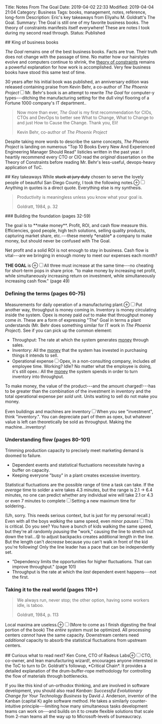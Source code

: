 Title: Notes From The Goal
Date: 2019-04-02 22:33
Modified: 2019-04-04 21:04
Category: Business
Tags: books, management, notes, reference, long-form
Description: Eric's key takeaways from Eliyahu M. Goldratt's The Goal.
Summary: The Goal is still one of my favorite business books. The theory of constraints manifests itself everywhere! These are notes I took during my second read through.
Status: Published

<section markdown="1">
## King of business books

*The Goal* remains one of the best business books. Facts are true. Their truth does not change with the passage of time. No matter how our hairstyles evolve and computers continue to shrink, the <a href="https://en.wikipedia.org/wiki/Theory_of_constraints" target=_blank rel="noopener">theory of constraints</a> remains a powerful explanation for how work is accomplished. Very few business books have stood this same test of time.

30 years after his initial book was published, an anniversary edition was released containing praise from Kevin Behr, a co-author of *The Phoenix Project*<label for="sn-phoenix" class="margin-toggle sidenote-number"></label><input type="checkbox" id="sn-phoenix" class="margin-toggle"><span class="sidenote" markdown="1">Mr. Behr's book is an attempt to rewrite *The Goal* for computer-y types---ditching the manufacturing setting for the dull vinyl flooring of a Fortune 1000 company's IT department.</span>. <blockquote><p>Now more than ever, *The Goal* is my first recommendation for CIOs, CTOs and DevOps to better see What to Change, What to Change to and just How to Cause the Change. Thank you, Eli!<footer>Kevin Behr, co-author of *The Phoenix Project*</footer></blockquote>

Despite taking more words to describe the same concepts, *The Phoenix Project* is landing on numerous "Top 10 Books Every New And Experienced Engineering Manager Should Read" listicles written in the past year. I heartily recommend every CTO or CIO read the *original* dissertation on the Theory of Constraints before reading Mr. Behr's less-useful, devops-heavy application of ToC.

</section>
<section markdown="1">
## Key takeaways
While <del>stuck at jury duty</del> chosen to serve the lovely people of beautiful San Diego County, I took the following notes.<label for="mn-meta" class="margin-toggle">&#8853;</label><input type="checkbox" id="mn-meta" class="margin-toggle"><span class="marginnote">Anything in quotes is a direct quote. Everything else is my synthesis.</span>
<div class="epigraph"><blockquote><p>Productivity is meaningless unless you know what your goal is.<footer>Goldratt, 1984, p. 32</footer></blockquote></div>
### Building the foundation (pages 32-59)
<p>The goal is to **make money**. Profit, ROI, and cash flow measure this. Efficiencies, good people, high tech solutions, selling quality products, capturing market share, etc.---these merely *enable* a company to make money, but should never be confused with The Goal.</p>

Net profit and a solid ROI is not enough to stay in business. Cash flow is vital---are we bringing in enough money to meet our expenses each month?

<span class="newthought" markdown="span">**THE GOAL**</span> is <label for="mn-thegoal" class="margin-toggle">&#8853;</label><input type="checkbox" id="mn-thegoal" class="margin-toggle"><span class="marginnote">All three must increase at the same time---no cheating for short-term pops in share price.</span> "to make money by increasing net profit, while simultaneously increasing return on investment, while simultaneously increasing cash flow." (page 49)

### Defining the terms (pages 60-75)
Measurements for daily operation of a manufacturing plant.<label for="mn-expl" class="margin-toggle">&#8853;</label><input type="checkbox" id="mn-expl" class="margin-toggle"><span class="marginnote">Put another way, throughput is money coming in. Inventory is money circulating inside the system. Opex is money paid <em>out</em> to make that throughput money come <em>in</em>.</span> These are a form of expressing "The" Goal in terms a plant understands (Mr. Behr does something similar for IT work in *The Phoenix Project*). See if you can pick up the common element:

- Throughput: The rate at which the system generates <u>money</u> through sales.
- Inventory: All the <u>money</u> that the system has invested in purchasing things it intends to sell.
- Operational expense<label for="sn-opex" class="margin-toggle sidenote-number"></label><input type="checkbox" id="sn-opex" class="margin-toggle"><span class="sidenote">Opex, in a non-consulting company, includes *all* employee time. Working? Idle? No matter what the employee is doing, it's still opex.</span>: All the <u>money</u> the system spends in order to turn inventory into throughput.

To make money, the value of the product---and the amount charged!---has to be greater than the combination of the investment in inventory and the total operational expense per *sold* unit. Units waiting to sell do not make you money.

Even buildings and machines are inventory<label for="sn-invest" class="margin-toggle sidenote-number"></label><input type="checkbox" id="sn-invest" class="margin-toggle"><span class="sidenote">When you see "investment", think "inventory."</span>. You can depreciate part of them as opex, but whatever value is left can theoretically be sold as throughput. Making the machine...inventory!

### Understanding flow (pages 80-101)
Trimming production capacity to precisely meet marketing demand is doomed to failure.

- Dependent events and statistical fluctuations necessitate having a buffer on capacity.
- Keeping everyone "busy" in a plant creates excessive inventory.

Statistical fluctuations are the possible range of time a task can take. If the *average* time to solder a wire takes 4.3 minutes, but the range is 2.1 -> 6.4 minutes, no one can predict whether any individual wire will take 2.1 or 4.3 or even 7 minutes to complete<label for="sn-max" class="margin-toggle sidenote-number"></label><input type="checkbox" id="sn-max" class="margin-toggle"><span class="sidenote">Setting a new maximum time for soldering.</span>.

(Uh, sorry. This needs serious context, but is just for my personal recall.) Even with all the boys *walking* the same speed, even minor *pauses*<label for="sn-pause" class="margin-toggle sidenote-number"></label><input type="checkbox" id="sn-pause" class="margin-toggle"><span class="sidenote">This is critical. Do you see? You have a bunch of kids walking the same speed, but they're all randomly *pausing* the "work," causing the line to stretch out down the trail...😵</span> to adjust backpacks creates additional length in the line. But the length can't *decrease* because you can't walk in front of the kid you're following! Only the line leader has a pace that can be independently set.

- "Dependency limits the opportunities for higher fluctuations. That can improve throughput." (page 101)
- Throughput is the rate at which the *last* dependent event happens---not the first.

<h3>Taking it to the real world (pages 110+)</h3>

<div class="epigraph"><blockquote><p>We always run, never stop; the other option, having some workers idle, is taboo.<footer>Goldratt, 1984, p. 113</footer></blockquote></div>

Local maxima are useless.<label for="mn-morelater" class="margin-toggle">&#8853;</label><input type="checkbox" id="mn-morelater" class="margin-toggle"><span class="marginnote">(More to come as I finish digesting the final portion of the book)</span> The *entire* system must be optimized. All processing centers *cannot* have the same capacity. Downstream centers need *additional* capacity to absorb the statistical fluctuations from upstream centers.
</section>
<section markdown="1">
## Curious what to read next?
Ken Cone, CTO of Radeus Labs<label for="mn-ken" class="margin-toggle">&#8853;</label><input type="checkbox" id="mn-ken" class="margin-toggle"><span class="marginnote">CTO, co-owner, and lean manufacturing wizard!</span>, encourages anyone interested in the ToC to turn to Dr. Goldratt's followup, *Critical Chain*. It provides a detailed explanation of the drum-buffer-rope methodology for controlling the flow of materials through bottlenecks.

If you like this kind of un-orthodox thinking, and are involved in software development, you should also read *Kanban: Successful Evolutionary Change for Your Technology Business* by David J. Anderson, inventor of the Kanban (capital K) agile software method. He takes a similarly counter-intuitive principle---limiting how many simultaneous tasks development teams can work on---and builds on it to create flexible solutions that scale from 2-man teams all the way up to Microsoft-levels of bureaucracy.
</section>
